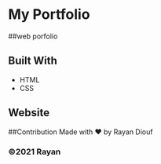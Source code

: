 # My Portfolio
##web porfolio
## Built With
* HTML
* CSS
## Website

##Contribution
Made with :heart: by Rayan Diouf
### :copyright:2021 Rayan
